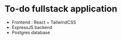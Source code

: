# To-do fullstack application

- Frontend : React + TailwindCSS
- ExpressJS backend
- Postgres database
